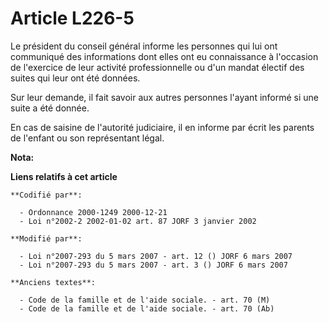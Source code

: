 # Article L226-5

Le président du conseil général informe les personnes qui lui ont communiqué des informations dont elles ont eu connaissance
à l'occasion de l'exercice de leur activité professionnelle ou d'un mandat électif des suites qui leur ont été données.

Sur leur demande, il fait savoir aux autres personnes l'ayant informé si une suite a été donnée.

En cas de saisine de l'autorité judiciaire, il en informe par écrit les parents de l'enfant ou son représentant légal.

**Nota:**



**Liens relatifs à cet article**

	**Codifié par**:

	  - Ordonnance 2000-1249 2000-12-21
	  - Loi n°2002-2 2002-01-02 art. 87 JORF 3 janvier 2002

	**Modifié par**:

	  - Loi n°2007-293 du 5 mars 2007 - art. 12 () JORF 6 mars 2007
	  - Loi n°2007-293 du 5 mars 2007 - art. 3 () JORF 6 mars 2007

	**Anciens textes**:

	  - Code de la famille et de l'aide sociale. - art. 70 (M)
	  - Code de la famille et de l'aide sociale. - art. 70 (Ab)

